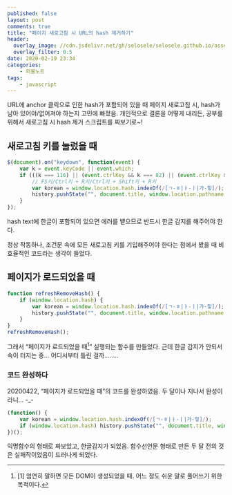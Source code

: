 ```yaml
---
published: false
layout: post
comments: true
title: "페이지 새로고침 시 URL의 hash 제거하기"
header:
  overlay_image: //cdn.jsdelivr.net/gh/selosele/selosele.github.io/assets/images/thumb/refresh_thumb01.jpg
  overlay_filter: 0.5
date: 2020-02-19 23:34
categories:
    - 퍼블노트
tags:
    - javascript
---
```


URL에 anchor 클릭으로 인한 hash가 포함되어 있을 때 페이지 새로고침 시, hash가 남아 있어야/없어져야 하는지 고민에 빠졌음. 개인적으로 결론을 어떻게 내리든, 공부를 위해서 새로고침 시 hash 제거 스크립트를 짜보기로~!

## 새로고침 키를 눌렀을 때

```javascript
$(document).on("keydown", function(event) {
    var k = event.keyCode || event.which;
    if (((k === 116) || (event.ctrlKey && k === 82) || (event.ctrlKey && event.shiftKey && k === 82)) && window.location.hash) {
        // F5키/Ctrl키 + R키/Ctrl키 + Shift키 + R키
        var korean = window.location.hash.indexOf(/[ㄱ-ㅎ|ㅏ-ㅣ|가-힣]/); // hash text 한글 감지
        history.pushState("", document.title, window.location.pathname, korean);
    }
});
```

hash text에 한글이 포함되어 있으면 에러를 뱉으므로 반드시 한글 감지를 해주어야 한다.

정상 작동하나, 조건문 속에 모든 새로고침 키를 기입해주어야 한다는 점에서 봤을 때 비효율적인 코드라는 생각이 들었다.

## 페이지가 로드되었을 때

```javascript
function refreshRemoveHash() {
    if (window.location.hash) {
        var korean = window.location.hash.indexOf(/[ㄱ-ㅎ|ㅏ-ㅣ|가-힣]/); // hash text 한글 감지
        history.pushState("", document.title, window.location.pathname, korean);
    }
}
refreshRemoveHash();
```
그래서 &ldquo;페이지가 로드되었을 때[^1]&rdquo; 실행되는 함수를 만들었다. 근데 한글 감지가 안되서 속이 터지는 중... 어디서부터 틀린 걸까........

### 코드 완성하다

20200422, &ldquo;페이지가 로드되었을 때&rdquo;의 코드를 완성하였음. 두 달이나 지나서 완성이라니... -_-

```javascript
(function() {
    var korean = window.location.hash.indexOf(/[ㄱ-ㅎ|ㅏ-ㅣ|가-힣]/);
    if (window.location.hash) history.pushState("", document.title, window.location.pathname, korean);
})();
```
익명함수의 형태로 짜보았고, 한글감지가 되었음. 함수선언문 형태로 만든 두 달 전의 것은 실패작이었음이 드러나게 되었다.

[^1]: [1] 엄연히 말하면 모든 DOM이 생성되었을 때. 어느 정도 쉬운 말로 풀어쓰기 위한 목적이다.